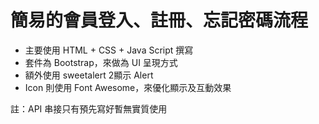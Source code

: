 # 簡易的會員登入、註冊、忘記密碼流程

- 主要使用 HTML + CSS + Java Script 撰寫
- 套件為 Bootstrap，來做為 UI 呈現方式
- 額外使用 sweetalert 2顯示 Alert
- Icon 則使用 Font Awesome，來優化顯示及互動效果

註：API 串接只有預先寫好暫無實質使用
